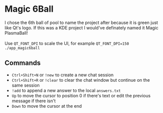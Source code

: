 # Magic 6Ball
I chose the 6th ball of pool to name the project after because it is green just like Qt's logo. If this was a KDE project I would've definately named it Magic PlasmaBall!
<br><br>
Use `QT_FONT_DPI` to scale the UI, for example `QT_FONT_DPI=150 ./app_magic6ball`

## Commands
- `Ctrl+Shift+N` or `!new` το create a new chat session
- `Ctrl+Shift+R` or `!clear` to clear the chat window but continue on the same session
- `!add` to append a new answer to the local `answers.txt`
- `Up` to move the cursor to position 0 if there's text or edit the previous message if there isn't
- `Down` to move the cursor at the end
